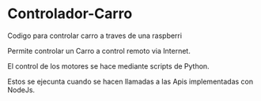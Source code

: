 # Controlador-Carro
Codigo para controlar carro a traves de una raspberri

Permite controlar un Carro a control remoto via Internet.

El control de los motores se hace mediante scripts de Python.

Estos se ejecunta cuando se hacen llamadas a las Apis implementadas con NodeJs.
